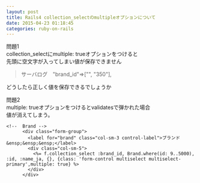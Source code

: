 ```yaml
---
layout: post
title: Rails4 collection_selectのmultipleオプションについて
date: 2015-04-23 01:18:45
categories: ruby-on-rails
---
```

<!-- {% raw %} -->
<p>問題1<br>
collection_selectにmultiple: trueオプションをつけると<br>
先頭に空文字が入ってしまい値が保存できません</p>

<blockquote>
  <p>サーバログ　"brand_id"=>["", "350"],</p>
</blockquote>

<p>どうしたら正しく値を保存できるでしょうか</p>

<p>問題2<br>
multiple: trueオプションをつけるとvalidatesで弾かれた場合<br>
値が消えてしまう。</p>

<pre><code>&lt;!--  Brand --&gt;
      &lt;div class="form-group"&gt;
        &lt;label for="brand" class="col-sm-3 control-label"&gt;ブランド&amp;ensp;&amp;ensp;&amp;ensp;&lt;/label&gt;
        &lt;div class="col-sm-5"&gt;
          &lt;%= f.collection_select :brand_id, Brand.where(id: 9..5000), :id, :name_ja, {}, {class: 'form-control multiselect multiselect-primary',multiple: true} %&gt;
        &lt;/div&gt;
      &lt;/div&gt;
</code></pre>
<!-- {% endraw %} -->
